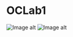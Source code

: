 # OCLab1
![Image alt](https://github.com/MrWade0405/OCLab1/raw/OCLab1(1).png)
![Image alt](https://github.com/MrWade0405/OCLab1/raw/OCLab1(2).png)
